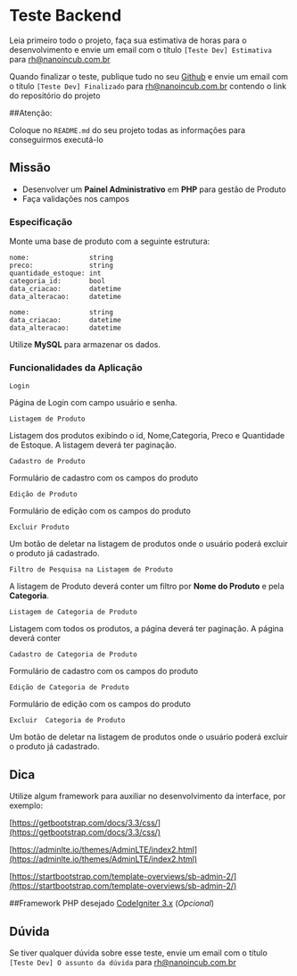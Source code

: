 # Teste Backend

Leia primeiro todo o projeto, faça sua estimativa de horas para o desenvolvimento e envie um email com o
título `[Teste Dev] Estimativa` para rh@nanoincub.com.br

Quando finalizar o teste, publique tudo no seu [Github](https://github.com) e envie um email com o
título `[Teste Dev] Finalizado` para rh@nanoincub.com.br contendo o link do repositório do projeto

##Atenção:

Coloque no `README.md` do seu projeto todas as informações para conseguirmos executá-lo


## Missão
- Desenvolver um **Painel Administrativo** em **PHP** para gestão de Produto
- Faça validações nos campos


### Especificação

Monte uma base de produto com a seguinte estrutura:

```
nome:               string
preco:              string
quantidade_estoque: int
categoria_id:       bool
data_criacao:       datetime
data_alteracao:     datetime
```

```
nome:               string
data_criacao:       datetime
data_alteracao:     datetime
```

Utilize **MySQL** para armazenar os dados.

### Funcionalidades da Aplicação

`Login`

Página de Login com campo usuário e senha.

`Listagem de Produto`

Listagem dos produtos exibindo o id, Nome,Categoria, Preco e Quantidade de Estoque. A listagem deverá ter paginação.

`Cadastro de Produto`

Formulário de cadastro com os campos do produto

`Edição de Produto`

Formulário de edição com os campos do produto

`Excluir Produto`

Um botão de deletar na listagem de produtos onde o usuário poderá excluir o produto já cadastrado.

`Filtro de Pesquisa na Listagem de Produto`

A listagem de Produto deverá conter um filtro por **Nome do Produto** e pela **Categoria**.


`Listagem de Categoria de Produto`

Listagem com todos os produtos, a página deverá ter paginação. A página deverá conter 

`Cadastro de Categoria de Produto`

Formulário de cadastro com os campos do produto

`Edição de Categoria de Produto`

Formulário de edição com os campos do produto

`Excluir  Categoria de Produto`

Um botão de deletar na listagem de produtos onde o usuário poderá excluir o produto já cadastrado.


## Dica
Utilize algum framework para auxiliar no desenvolvimento da interface, por exemplo:

[https://getbootstrap.com/docs/3.3/css/](https://getbootstrap.com/docs/3.3/css/)

[https://adminlte.io/themes/AdminLTE/index2.html](https://adminlte.io/themes/AdminLTE/index2.html)

[https://startbootstrap.com/template-overviews/sb-admin-2/](https://startbootstrap.com/template-overviews/sb-admin-2/)

##Framework PHP desejado
[CodeIgniter 3.x](https://github.com/bcit-ci/CodeIgniter) (*Opcional*)

## Dúvida

Se tiver qualquer dúvida sobre esse teste, envie um email com o título `[Teste Dev] O assunto da dúvida` para rh@nanoincub.com.br